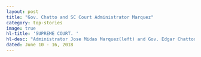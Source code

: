 ```yaml
---
layout: post
title: "Gov. Chatto and SC Court Administrator Marquez"
category: top-stories
image: true
hl-title: 'SUPREME COURT. '
hl-desc: "Administrator Jose Midas Marquez(left) and Gov. Edgar Chattodiscuss means to address Bohol court concerns right at the Supreme Court last June 6.  At right is the governor’s wife, Balilihan Mayor PurezaVeloso-Chatto. (Photo: EDCOM)"
dated: June 10 - 16, 2018
---
```

